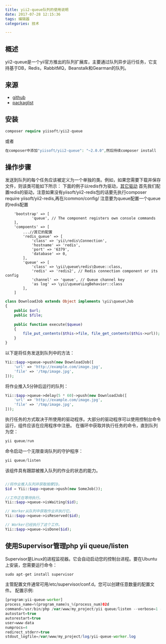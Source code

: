 ```yaml
---
title: yii2-queue队列的使用说明
date: 2017-07-28 12:15:36
tags: 编辑器
categories: 技术

---
```

## 概述

yii2-queue是一个yii官方推出的队列扩展库，主要通过队列异步运行任务，它支持基于DB，Redis，RabbitMQ，Beanstalk和Gearman的队列。

## 来源

+ [github](https://github.com/yiisoft/yii2-queue)
+ [packaglist](https://packagist.org/packages/yiisoft/yii2-queue)

<!--more-->
## 安装 

``` php
composer require yiisoft/yii2-queue
```
或者

``` php
在composer中添加"yiisoft/yii2-queue": "~2.0.0",然后持续composer install
```
<!--more-->

## 操作步骤
发送到队列的每个任务应该被定义为一个单独的类。例如，如果您需要下载并保存文件，则该类可能如下所示：
下面的例子以redis作为驱动，[其它驱动](https://github.com/yiisoft/yii2-queue/blob/master/docs/guide/README.md)
首先我们配置redis的驱动，注意如果没有yiisoft/yii2-redis包的话要先执行composer require yiisoft/yii2-redis,再在/common/config/
注意要为queue配置一个queue的redis配置
```return [
    'bootstrap' => [
            'queue', // The component registers own console commands
    ],
    'compoents' => [
        ...//其它的配置
        'redis_queue' => [
            'class' => 'yii\redis\Connection',
            'hostname' => 'redis',
            'port' => '6379',
            'database' => 0,
        ],
        'queue' => [
            'class' => \yii\queue\redis\Queue::class,
            'redis' => 'redis2', // Redis connection component or its config
            'channel' => 'queue', // Queue channel key
            'as log' => \yii\queue\LogBehavior::class
        ],
    ]
```


``` php
class DownloadJob extends Object implements \yii\queue\Job
{
    public $url;
    public $file;
                
    public function execute($queue)
    {
        file_put_contents($this->file, file_get_contents($this->url));
    }
}

```

以下是将任务发送到队列中的方法：

``` php
Yii::$app->queue->push(new DownloadJob([
    'url' => 'http://example.com/image.jpg',
    'file' => '/tmp/image.jpg',
]));

```

将作业推入5分钟后运行的队列：

``` php
Yii::$app->queue->delay(5 * 60)->push(new DownloadJob([
    'url' => 'http://example.com/image.jpg',
    'file' => '/tmp/image.jpg',
]));
```

执行任务的方式取决于所使用的驱动程序。大部分的驱动程序可以使用控制台命令运行，组件应该在应用程序中注册。
在循环中获取并执行任务的命令，直到队列为空：

``` php
yii queue/run
```

命令启动一个无限查询队列的守护程序：

``` php
yii queue/listen
```
该组件具有跟踪被推入队列的作业的状态的能力。

``` php

//将作业推入队列并获取按摩ID。
$id = Yii::$app->queue->push(new SomeJob());

//工作正在等待执行。
Yii::$app->queue->isWaiting($id);

// Worker从队列中获取作业并执行它。
Yii::$app->queue->isReserved($id);

// Worker已经执行了这个工作。
Yii::$app->queue->isDone($id);

```
## 使用Supervisor管理php yii queue/listen
Supervisor是Linux的进程监视器。它会自动启动您的控制台进程。要在Ubuntu上安装，您需要运行命令：
``` php
sudo apt-get install supervisor
```
主管配置文件通常可用/etc/supervisor/conf.d。您可以创建任意数量的配置文件。
配置示例:
``` php
[program:yii-queue-worker]
process_name=%(program_name)s_%(process_num)02d
command=/usr/bin/php /var/www/my_project/yii queue/listen --verbose=1 --color=0
autostart=true
autorestart=true
user=www-data
numprocs=4
redirect_stderr=true
stdout_logfile=/var/www/my_project/log/yii-queue-worker.log
```






